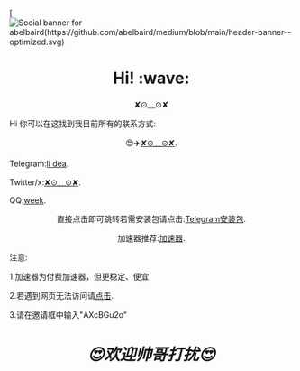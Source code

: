 [![Social banner for abelbaird(https://github.com/abelbaird/medium/blob/main/header-banner--optimized.svg)](https://github.com/abelbaird/abelbaird)
<h1 align='center'> Hi! :wave:</h1>
<p align='center'>
✘⊙﹏⊙✘
</p>
<p>Hi 你可以在这找到我目前所有的联系方式:</p>
<p align='center'>😍✈️<a href="#">✘⊙﹏⊙✘</a>.</p>
<p align='center1'>Telegram:<a href="https://t.me/PJP2064860">li dea</a>.</p>

<p align='center1'>Twitter/x:<a href="https://x.com/PJP2064860?t=2qZNp19uPbugS84yC58Lbw&s=09">✘⊙﹏⊙✘</a>.</p>
<p align='center1'>QQ:<a href="https://qm.qq.com/q/8vicAZQHkc">week</a>.</p>
<p align='center'>直接点击即可跳转若需安装包请点击:<a href="https://telegram.org/android">Telegram安装包</a>.</p>
<p align='center'>加速器推荐:<a href="https://512.jsy.lol/#/register?code=AXcBGu2o">加速器</a>.</p>
<p align='center1'>注意:</p>
<p>1.加速器为付费加速器，但更稳定、便宜</p>
<p>2.若遇到网页无法访问请<a href="https://xn--kbtz0ztjtvlp.com/">点击</a>.</P>
<p>3.请在邀请框中输入"AXcBGu2o"</p>


<h1 align='center'><i>😍欢迎帅哥打扰😍</i></h1>

